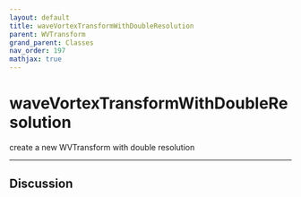 ```yaml
---
layout: default
title: waveVortexTransformWithDoubleResolution
parent: WVTransform
grand_parent: Classes
nav_order: 197
mathjax: true
---
```


#  waveVortexTransformWithDoubleResolution

create a new WVTransform with double resolution


---

## Discussion

  
